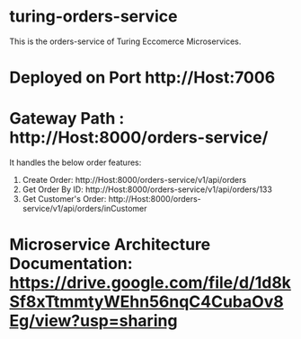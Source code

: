 # turing-orders-service

This is the orders-service of Turing Eccomerce Microservices.

# Deployed on Port http://Host:7006

# Gateway Path :  http://Host:8000/orders-service/ 

It handles the below order features:

1. Create Order: http://Host:8000/orders-service/v1/api/orders
2. Get Order By ID: http://Host:8000/orders-service/v1/api/orders/133
3. Get Customer's Order: http://Host:8000/orders-service/v1/api/orders/inCustomer

# Microservice Architecture Documentation: https://drive.google.com/file/d/1d8kSf8xTtmmtyWEhn56nqC4CubaOv8Eg/view?usp=sharing





